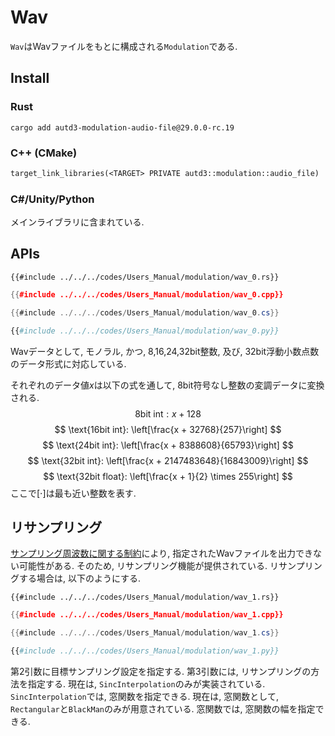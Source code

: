 # Wav

`Wav`はWavファイルをもとに構成される`Modulation`である.

## Install

### Rust

```shell
cargo add autd3-modulation-audio-file@29.0.0-rc.19
```

### C++ (CMake)

```ignore,filename=CMakeLists.txt
target_link_libraries(<TARGET> PRIVATE autd3::modulation::audio_file)
```

### C#/Unity/Python

メインライブラリに含まれている.

## APIs

```rust,edition2021
{{#include ../../../codes/Users_Manual/modulation/wav_0.rs}}
```

```cpp
{{#include ../../../codes/Users_Manual/modulation/wav_0.cpp}}
```

```cs
{{#include ../../../codes/Users_Manual/modulation/wav_0.cs}}
```

```python
{{#include ../../../codes/Users_Manual/modulation/wav_0.py}}
```

Wavデータとして, モノラル, かつ, 8,16,24,32bit整数, 及び, 32bit浮動小数点数のデータ形式に対応している.

それぞれのデータ値$x$は以下の式を通して, 8bit符号なし整数の変調データに変換される.
$$
\text{8bit int}: x + 128
$$
$$
\text{16bit int}: \left[\frac{x + 32768}{257}\right]
$$
$$
\text{24bit int}: \left[\frac{x + 8388608}{65793}\right]
$$
$$
\text{32bit int}: \left[\frac{x + 2147483648}{16843009}\right]
$$
$$
\text{32bit float}: \left[\frac{x + 1}{2} \times 255\right]
$$
ここで$[\cdot]$は最も近い整数を表す.

## リサンプリング

[サンプリング周波数に関する制約](../modulation.md)により, 指定されたWavファイルを出力できない可能性がある.
そのため, リサンプリング機能が提供されている.
リサンプリングする場合は, 以下のようにする.

```rust,edition2021
{{#include ../../../codes/Users_Manual/modulation/wav_1.rs}}
```

```cpp
{{#include ../../../codes/Users_Manual/modulation/wav_1.cpp}}
```

```cs
{{#include ../../../codes/Users_Manual/modulation/wav_1.cs}}
```

```python
{{#include ../../../codes/Users_Manual/modulation/wav_1.py}}
```

第2引数に目標サンプリング設定を指定する.
第3引数には, リサンプリングの方法を指定する.
現在は, `SincInterpolation`のみが実装されている.
`SincInterpolation`では, 窓関数を指定できる.
現在は, 窓関数として, `Rectangular`と`BlackMan`のみが用意されている.
窓関数では, 窓関数の幅を指定できる.
